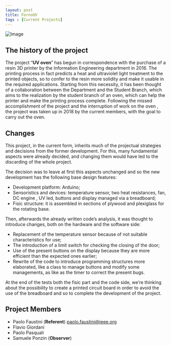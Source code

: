 ```yaml
---
layout: post
title: FornoUV
tags : [Current Projects]
---
```


![Image](/images/header_forno_fixed.jpg)

## The history of the project

The project “**UV oven**” has begun in correspondence with the purchase
of a resin 3D printer by the Information Engineering department in 2016.
The printing process in fact predicts a heat and ultraviolet light treatment
to the printed objects, so to confer to the resin more solidity and make it
usable in the required applications.
Starting from this necessity, it has been thought of a collaboration
between the Department and the Student Branch, which aims to the
realization by the student branch of an oven, which can help the printer
and make the printing process complete.
Following the missed accomplishment of the project and the interruption
of work on the oven , the project was taken up in 2018 by the current
members, with the goal to carry out the oven.

## Changes

This project, in the current form, inherits much of the projectual
strategies and decisions from the former development. For this, many
fundamental aspects were already decided, and changing them would
have led to the discarding of the whole project.

The decision was to leave at first this aspects unchanged and so the
new development has the following base design features:

* Development platform: Arduino;
* Sensoristics and devices: temperature sensor, two heat
resistances, fan, DC engine , UV led, buttons and display
managed via a breadboard;
* Fisic structure: it is assembled in sections of plywood and
plexiglass for the rotating base.

Then, afterwards the already written code’s analysis, it was thought to
introduce changes, both on the hardware and the software side:
* Replacement of the temperature sensor because of not suitable
characteristics for use;
* The introduction of a limit switch for checking the closing of the
door;
* Use of the present buttons on the display because they are more
efficient than the expected ones earlier;
* Rewrite of the code to introduce programming structures more
elaborated, like a class to manage buttons and modify some
managements, as like as the timer to correct the present bugs.

At the end of the tests both the fisic part and the code side, we’re
thinking about the possibility to create a printed circuit board in order to
avoid the use of the breadboard and so to complete the development of
the project.

## Project Members

* Paolo Faustini (**Referent**) <paolo.faustini@ieee.org>
* Flavio Giordani
* Paolo Pasquali
* Samuele Ponzin (**Observer**)
